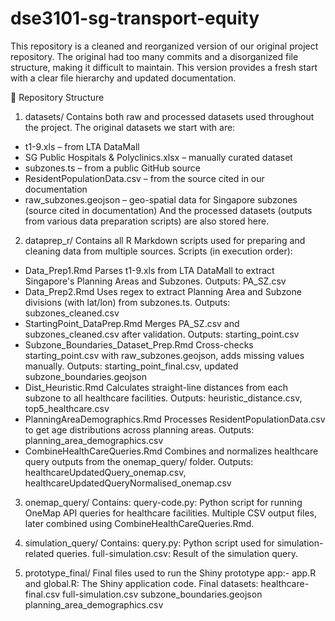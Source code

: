 # dse3101-sg-transport-equity
This repository is a cleaned and reorganized version of our original project repository. The original had too many commits and a disorganized file structure, making it difficult to maintain. This version provides a fresh start with a clear file hierarchy and updated documentation.

📁 Repository Structure
1. datasets/
Contains both raw and processed datasets used throughout the project.
The original datasets we start with are:
- t1-9.xls – from LTA DataMall
- SG Public Hospitals & Polyclinics.xlsx – manually curated dataset
- subzones.ts – from a public GitHub source
- ResidentPopulationData.csv – from the source cited in our documentation
- raw_subzones.geojson – geo-spatial data for Singapore subzones (source cited in documentation)
And the processed datasets (outputs from various data preparation scripts) are also stored here.

2. dataprep_r/
Contains all R Markdown scripts used for preparing and cleaning data from multiple sources.
Scripts (in execution order):
- Data_Prep1.Rmd
Parses t1-9.xls from LTA DataMall to extract Singapore's Planning Areas and Subzones.
Outputs: PA_SZ.csv
- Data_Prep2.Rmd
Uses regex to extract Planning Area and Subzone divisions (with lat/lon) from subzones.ts.
Outputs: subzones_cleaned.csv
- StartingPoint_DataPrep.Rmd
Merges PA_SZ.csv and subzones_cleaned.csv after validation.
Outputs: starting_point.csv
- Subzone_Boundaries_Dataset_Prep.Rmd
Cross-checks starting_point.csv with raw_subzones.geojson, adds missing values manually.
Outputs: starting_point_final.csv, updated subzone_boundaries.geojson
- Dist_Heuristic.Rmd
Calculates straight-line distances from each subzone to all healthcare facilities.
Outputs: heuristic_distance.csv, top5_healthcare.csv
- PlanningAreaDemographics.Rmd
Processes ResidentPopulationData.csv to get age distributions across planning areas.
Outputs: planning_area_demographics.csv
- CombineHealthCareQueries.Rmd
Combines and normalizes healthcare query outputs from the onemap_query/ folder.
Outputs: healthcareUpdatedQuery_onemap.csv, healthcareUpdatedQueryNormalised_onemap.csv

3. onemap_query/
Contains:
query-code.py: Python script for running OneMap API queries for healthcare facilities.
Multiple CSV output files, later combined using CombineHealthCareQueries.Rmd.

4. simulation_query/
Contains:
query.py: Python script used for simulation-related queries.
full-simulation.csv: Result of the simulation query.

5. prototype_final/
Final files used to run the Shiny prototype app:-
app.R and global.R: The Shiny application code.
Final datasets:
healthcare-final.csv
full-simulation.csv
subzone_boundaries.geojson
planning_area_demographics.csv